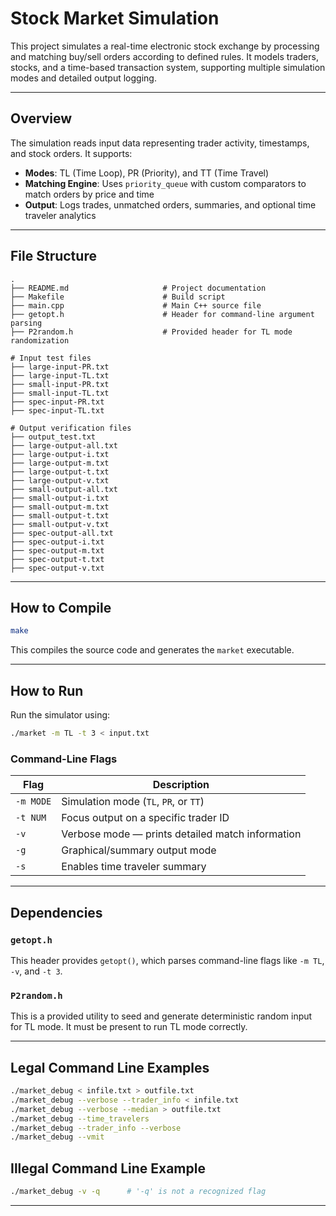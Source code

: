 # Stock Market Simulation

This project simulates a real-time electronic stock exchange by processing and matching buy/sell orders according to defined rules. It models traders, stocks, and a time-based transaction system, supporting multiple simulation modes and detailed output logging.

---

## Overview

The simulation reads input data representing trader activity, timestamps, and stock orders. It supports:

- **Modes**: TL (Time Loop), PR (Priority), and TT (Time Travel)
- **Matching Engine**: Uses `priority_queue` with custom comparators to match orders by price and time
- **Output**: Logs trades, unmatched orders, summaries, and optional time traveler analytics

---

## File Structure

```
.
├── README.md                     # Project documentation
├── Makefile                      # Build script
├── main.cpp                      # Main C++ source file
├── getopt.h                      # Header for command-line argument parsing
├── P2random.h                    # Provided header for TL mode randomization

# Input test files
├── large-input-PR.txt
├── large-input-TL.txt
├── small-input-PR.txt
├── small-input-TL.txt
├── spec-input-PR.txt
├── spec-input-TL.txt

# Output verification files
├── output_test.txt
├── large-output-all.txt
├── large-output-i.txt
├── large-output-m.txt
├── large-output-t.txt
├── large-output-v.txt
├── small-output-all.txt
├── small-output-i.txt
├── small-output-m.txt
├── small-output-t.txt
├── small-output-v.txt
├── spec-output-all.txt
├── spec-output-i.txt
├── spec-output-m.txt
├── spec-output-t.txt
├── spec-output-v.txt
```

---

## How to Compile

```bash
make
```

This compiles the source code and generates the `market` executable.

---

## How to Run

Run the simulator using:

```bash
./market -m TL -t 3 < input.txt
```

### Command-Line Flags

| Flag        | Description                                      |
|-------------|--------------------------------------------------|
| `-m MODE`   | Simulation mode (`TL`, `PR`, or `TT`)            |
| `-t NUM`    | Focus output on a specific trader ID             |
| `-v`        | Verbose mode — prints detailed match information |
| `-g`        | Graphical/summary output mode                    |
| `-s`        | Enables time traveler summary                    |

---

## Dependencies

### `getopt.h`

This header provides `getopt()`, which parses command-line flags like `-m TL`, `-v`, and `-t 3`.

### `P2random.h`

This is a provided utility to seed and generate deterministic random input for TL mode. It must be present to run TL mode correctly.

---

## Legal Command Line Examples 

```bash
./market_debug < infile.txt > outfile.txt
./market_debug --verbose --trader_info < infile.txt
./market_debug --verbose --median > outfile.txt
./market_debug --time_travelers
./market_debug --trader_info --verbose
./market_debug --vmit
```

## Illegal Command Line Example 

```bash
./market_debug -v -q      # '-q' is not a recognized flag
```

---


